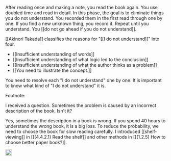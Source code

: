 
After reading once and making a note, you read the book again. You use doubled time and read in detail. In this phase, the goal is to eliminate things you do not understand. You recorded them in the first read through one by one. If you find a new unknown thing, you record it. Repeat until you understand. You [[do not go ahead if you do not understand]].

[[Akinori Takada]] classifies the reasons for "[[I do not understand]]" into four.

- [[Insufficient understanding of words]]
- [[Insufficient understanding of what logic led to the conclusion]]
- [[Insufficient understanding of what the author thinks as a problem]]
- [[You need to illustrate the concept.]]

You need to resolve each "I do not understand" one by one. It is important to know what kind of "I do not understand" it is.

Footnote:

I received a question. Sometimes the problem is caused by an incorrect description of the book. Isn't it?

Yes, sometimes the description in a book is wrong. If you spend 40 hours to understand the wrong book, it is a big loss. To reduce the probability, we need to choose the book for slow reading carefully. I introduced [[shelf-viewing]] in [[(4.4.2.1) Read the shelf]] and other methods in [[(1.2.5) How to choose better paper book?]].

<img src='https://scrapbox.io/api/pages/nishio/en/icon' alt='en.icon' height="19.5"/>